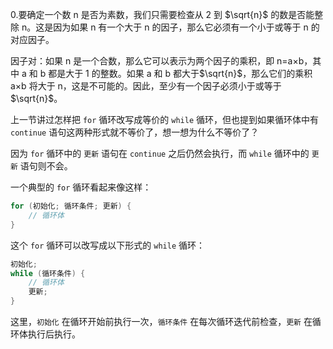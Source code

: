 0.要确定一个数 n 是否为素数，我们只需要检查从 2 到 $\sqrt{n}$ 的数是否能整除 n。这是因为如果 n 有一个大于 n 的因子，那么它必须有一个小于或等于 n 的对应因子。

因子对：如果 n 是一个合数，那么它可以表示为两个因子的乘积，即 n=a×b，其中 a 和 b 都是大于 1 的整数。如果 a 和 b 都大于$\sqrt{n}$​，那么它们的乘积 a×b 将大于 n，这是不可能的。因此，至少有一个因子必须小于或等于 $\sqrt{n}$​。

上一节讲过怎样把 `for` 循环改写成等价的 `while` 循环，但也提到如果循环体中有 `continue` 语句这两种形式就不等价了，想一想为什么不等价了？

因为 `for` 循环中的 `更新` 语句在 `continue` 之后仍然会执行，而 `while` 循环中的 `更新` 语句则不会。

一个典型的 `for` 循环看起来像这样：

```c
for (初始化; 循环条件; 更新) {
    // 循环体
}
```

这个 `for` 循环可以改写成以下形式的 `while` 循环：

```c
初始化;
while (循环条件) {
    // 循环体
    更新;
}
```

这里，`初始化` 在循环开始前执行一次，`循环条件` 在每次循环迭代前检查，`更新` 在循环体执行后执行。
